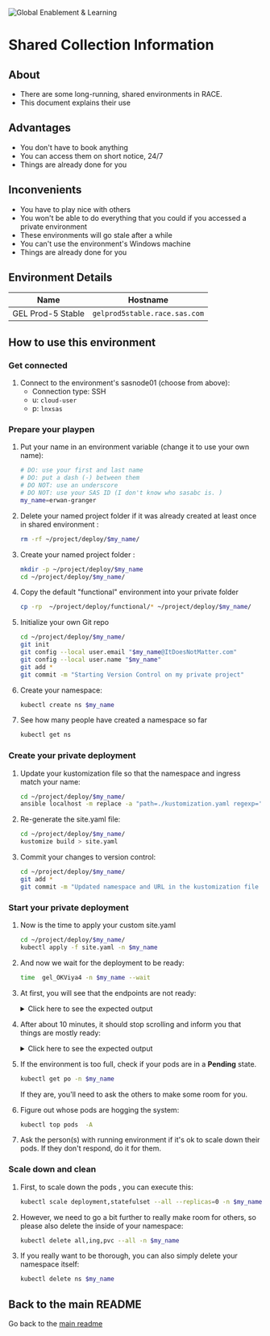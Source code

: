 ![Global Enablement & Learning](https://gelgitlab.race.sas.com/GEL/utilities/writing-content-in-markdown/-/raw/master/img/gel_banner_logo_tech-partners.jpg)

# Shared Collection Information

## About

* There are some long-running, shared environments in RACE.
* This document explains their use

## Advantages

* You don't have to book anything
* You can access them on short notice, 24/7
* Things are already done for you

## Inconvenients

* You have to play nice with others
* You won't be able to do everything that you could if you accessed a private environment
* These environments will go stale after a while
* You can't use the environment's Windows machine
* Things are already done for you

## Environment Details

| Name               | Hostname                       |
|--------------------|--------------------------------|
| GEL Prod-5 Stable  | `gelprod5stable.race.sas.com`  |

## How to use this environment

### Get connected

1. Connect to the environment's sasnode01 (choose from above):
   * Connection type: SSH
   * u: `cloud-user`
   * p: `lnxsas`

### Prepare your playpen

1. Put your name in an environment variable (change it to use your own name):

    ```sh
    # DO: use your first and last name
    # DO: put a dash (-) between them
    # DO NOT: use an underscore
    # DO NOT: use your SAS ID (I don't know who sasabc is. )
    my_name=erwan-granger

    ```

1. Delete your named project folder if it was already created at least once in shared environment :

    ```sh
    rm -rf ~/project/deploy/$my_name/
    ```

1. Create your named project folder :

    ```sh
    mkdir -p ~/project/deploy/$my_name
    cd ~/project/deploy/$my_name/

    ```

1. Copy the default "functional" environment into your private folder

    ```sh
    cp -rp  ~/project/deploy/functional/* ~/project/deploy/$my_name/
    ```

1. Initialize your own Git repo

    ```sh
    cd ~/project/deploy/$my_name/
    git init
    git config --local user.email "$my_name@ItDoesNotMatter.com"
    git config --local user.name "$my_name"
    git add *
    git commit -m "Starting Version Control on my private project"
    ```

1. Create your namespace:

    ```sh
    kubectl create ns $my_name

    ```

1. See how many people have created a namespace so far

    ```sh
    kubectl get ns

    ```

### Create your private deployment

1. Update your kustomization file so that the namespace and ingress match your name:

    ```sh
    cd ~/project/deploy/$my_name/
    ansible localhost -m replace -a "path=./kustomization.yaml regexp='functional' replace='$my_name'" --diff

    ```

1. Re-generate the site.yaml file:

    ```sh
    cd ~/project/deploy/$my_name/
    kustomize build > site.yaml

    ```

1. Commit your changes to version control:

    ```sh
    cd ~/project/deploy/$my_name/
    git add *
    git commit -m "Updated namespace and URL in the kustomization file and re-generated site.yaml"

    ```

### Start your private deployment

1. Now is the time to apply your custom site.yaml

    ```sh
    cd ~/project/deploy/$my_name/
    kubectl apply -f site.yaml -n $my_name

    ```

1. And now we wait for the deployment to be ready:

    ```sh
    time  gel_OKViya4 -n $my_name --wait

    ```

1. At first, you will see that the endpoints are not ready:

    <details><summary>Click here to see the expected output</summary>

    ```log
    OK     20200324-105947 We have checked 101 endpoints. We found 0 working, and 101 failing
    FAIL   20200324-105947 Success Rate (0 %) is not high enough:
    FAIL   20200324-105947 Trying again in 10 seconds.
    ```

    </details>

1. After about 10 minutes, it should stop scrolling and inform you that  things are mostly ready:

    <details><summary>Click here to see the expected output</summary>

    ```log
    OK     20200324-110444 We have checked 101 endpoints. We found 99 working, and 2 failing
    OK     20200324-110444 Success Rate (98 %) is as good as it will get
    ```

    </details>

1. If the environment is too full, check if your pods are in a **Pending** state.

    ```sh
    kubectl get po -n $my_name

    ```
    If they are, you'll need to ask the others to make some room for you.

1. Figure out whose pods are hogging the system:

    ```sh
    kubectl top pods  -A

    ```

1. Ask the person(s) with running environment if it's ok to scale down their pods. If they don't respond, do it for them.

### Scale down and clean

1. First, to scale down the pods , you can execute this:

    ```sh
    kubectl scale deployment,statefulset --all --replicas=0 -n $my_name

    ```

1. However, we need to go a bit further to really make room for others, so please also delete the inside of your namespace:

    ```sh
    kubectl delete all,ing,pvc --all -n $my_name

    ```

1. If you really want to be thorough, you can also simply delete your namespace itself:

    ```sh
    kubectl delete ns $my_name
    ```


## Back to the main README

Go back to the [main readme](/README.md)